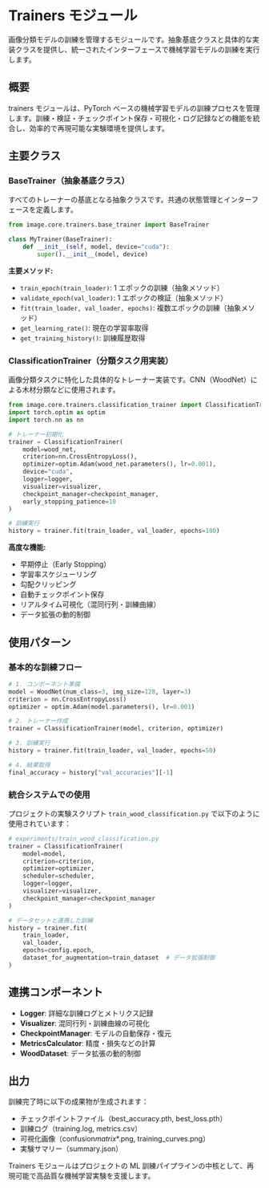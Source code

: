 # Trainers モジュール

画像分類モデルの訓練を管理するモジュールです。抽象基底クラスと具体的な実装クラスを提供し、統一されたインターフェースで機械学習モデルの訓練を実行します。

## 概要

trainers モジュールは、PyTorch ベースの機械学習モデルの訓練プロセスを管理します。訓練・検証・チェックポイント保存・可視化・ログ記録などの機能を統合し、効率的で再現可能な実験環境を提供します。

## 主要クラス

### BaseTrainer（抽象基底クラス）

すべてのトレーナーの基底となる抽象クラスです。共通の状態管理とインターフェースを定義します。

```python
from image.core.trainers.base_trainer import BaseTrainer

class MyTrainer(BaseTrainer):
    def __init__(self, model, device="cuda"):
        super().__init__(model, device)
```

**主要メソッド:**

- `train_epoch(train_loader)`: 1 エポックの訓練（抽象メソッド）
- `validate_epoch(val_loader)`: 1 エポックの検証（抽象メソッド）
- `fit(train_loader, val_loader, epochs)`: 複数エポックの訓練（抽象メソッド）
- `get_learning_rate()`: 現在の学習率取得
- `get_training_history()`: 訓練履歴取得

### ClassificationTrainer（分類タスク用実装）

画像分類タスクに特化した具体的なトレーナー実装です。CNN（WoodNet）による木材分類などに使用されます。

```python
from image.core.trainers.classification_trainer import ClassificationTrainer
import torch.optim as optim
import torch.nn as nn

# トレーナー初期化
trainer = ClassificationTrainer(
    model=wood_net,
    criterion=nn.CrossEntropyLoss(),
    optimizer=optim.Adam(wood_net.parameters(), lr=0.001),
    device="cuda",
    logger=logger,
    visualizer=visualizer,
    checkpoint_manager=checkpoint_manager,
    early_stopping_patience=10
)

# 訓練実行
history = trainer.fit(train_loader, val_loader, epochs=100)
```

**高度な機能:**

- 早期停止（Early Stopping）
- 学習率スケジューリング
- 勾配クリッピング
- 自動チェックポイント保存
- リアルタイム可視化（混同行列・訓練曲線）
- データ拡張の動的制御

## 使用パターン

### 基本的な訓練フロー

```python
# 1. コンポーネント準備
model = WoodNet(num_class=3, img_size=128, layer=3)
criterion = nn.CrossEntropyLoss()
optimizer = optim.Adam(model.parameters(), lr=0.001)

# 2. トレーナー作成
trainer = ClassificationTrainer(model, criterion, optimizer)

# 3. 訓練実行
history = trainer.fit(train_loader, val_loader, epochs=50)

# 4. 結果取得
final_accuracy = history["val_accuracies"][-1]
```

### 統合システムでの使用

プロジェクトの実験スクリプト `train_wood_classification.py` で以下のように使用されています：

```python
# experiments/train_wood_classification.py
trainer = ClassificationTrainer(
    model=model,
    criterion=criterion,
    optimizer=optimizer,
    scheduler=scheduler,
    logger=logger,
    visualizer=visualizer,
    checkpoint_manager=checkpoint_manager
)

# データセットと連携した訓練
history = trainer.fit(
    train_loader,
    val_loader,
    epochs=config.epoch,
    dataset_for_augmentation=train_dataset  # データ拡張制御
)
```

## 連携コンポーネント

- **Logger**: 詳細な訓練ログとメトリクス記録
- **Visualizer**: 混同行列・訓練曲線の可視化
- **CheckpointManager**: モデルの自動保存・復元
- **MetricsCalculator**: 精度・損失などの計算
- **WoodDataset**: データ拡張の動的制御

## 出力

訓練完了時に以下の成果物が生成されます：

- チェックポイントファイル（best_accuracy.pth, best_loss.pth）
- 訓練ログ（training.log, metrics.csv）
- 可視化画像（confusion*matrix*\*.png, training_curves.png）
- 実験サマリー（summary.json）

Trainers モジュールはプロジェクトの ML 訓練パイプラインの中核として、再現可能で高品質な機械学習実験を支援します。
